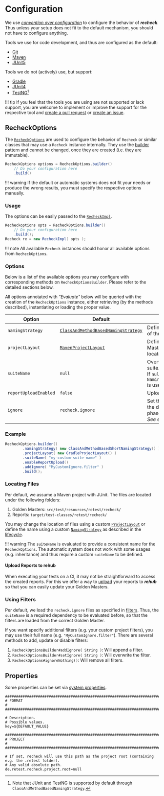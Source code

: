# Configuration

We use [*convention over configuration*](https://en.wikipedia.org/wiki/Convention_over_configuration) to configure the behavior of ***recheck***. Thus unless your setup does not fit to the default mechanism, you should not have to configure anything.

Tools we use for code development, and thus are configured as the default:

- [Git](https://git-scm.com)
- [Maven](https://maven.apache.org/)
- [JUnit5](https://junit.org/junit5/)

Tools we do not (actively) use, but support:

- [Gradle](https://gradle.org/)
- [JUnit4](https://junit.org/junit4/)
- [TestNG](https://testng.org)[^1]

!!! tip
    If you feel that the tools you are using are not supported or lack support, you are welcome to implement or improve the support for the respective tool and [create a pull request](https://github.com/retest/recheck/pulls) or [create an issue](https://github.com/retest/recheck/issues).

## RecheckOptions

The [`RecheckOptions`](https://github.com/retest/recheck/blob/master/src/main/java/de/retest/recheck/RecheckOptions.java) are used to configure the behavior of `Recheck` or similar classes that may use a `Recheck` instance internally. They use the [builder pattern](https://en.wikipedia.org/wiki/Builder_pattern) and cannot be changed, once they are created (i.e. they are immutable).

```java
RecheckOptions options = RecheckOptions.builder()
    // Do your configuration here
    .build()
```

!!! warning
    If the default or automatic systems does not fit your needs or produce the wrong results, you must specify the respective options manually.

### Usage

The options can be easily passed to the [`RecheckImpl`](https://github.com/retest/recheck/blob/master/src/main/java/de/retest/recheck/RecheckImpl.java).

```java
Recheckoptions opts = RecheckOptions.builder()
    // Do your configuration here
    .build();
Recheck re = new RecheckImpl( opts );
```

!!! note
    All available `Recheck` instances should honor all available options from `RecheckOptions`.

### Options

Below is a list of the available options you may configure with corresponding methods on `RecheckOptionsBuilder`. Please refer to the detailed sections below.

All options annotated with *"Evaluate"* below will be queried with the creation of the `RecheckOptions` instance, either retrieving (by the methods described), instantiating or loading the proper value.

| Option                | Default                                                                                                                                                                 | Description                                                                                    | Evaluate |
| --------------------- | ----------------------------------------------------------------------------------------------------------------------------------------------------------------------- | ---------------------------------------------------------------------------------------------- | -------- |
| `namingStrategy`      | [`ClassAndMethodBasedNamingStrategy`](https://github.com/retest/recheck/blob/master/src/main/java/de/retest/recheck/persistence/ClassAndMethodBasedNamingStrategy.java) | Defines the name for the phase of the [lifecycle](../introduction/usage.md).                   |          |
| `projectLayout`       | [`MavenProjectLayout`](https://github.com/retest/recheck/blob/master/src/main/java/de/retest/recheck/persistence/MavenProjectLayout.java)                               | Defines where the Golden Masters and reports are located.                                      |          |
| `suiteName`           | `null`                                                                                                                                                                  | Overwrite the name for the suite.<br>If `null`, `NamingStrategy#getSuiteName()` is used.       | true     |
| `reportUploadEnabled` | `false`                                                                                                                                                                 | Upload reports to [***rehub***](https://retest.de/rehub/).                                     |          |
| `ignore`              | `recheck.ignore`                                                                                                                                                        | Set the filter used for reporting the differences after a test phase.<br>*See examples below*. | true     |

### Example

```java
RecheckOptions.builder()
        .namingStrategy( new ClassAndMethodBasedShortNamingStrategy() )
        .projectLayout( new GradleProjectLayout() )
        .suiteName( "my-custom-suite-name" )
        .enableReportUpload()
        .addIgnore( "MyCustomIgnore.filter" )
        .build();
```

### Locating Files

Per default, we assume a Maven project with JUnit. The files are located under the following folders:

1. Golden Masters: `src/test/resources/retest/recheck/`
2. Reports: `target/test-classes/retest/recheck/`

You may change the location of files using a custom [`ProjectLayout`](https://github.com/retest/recheck/blob/master/src/main/java/de/retest/recheck/persistence/ProjectLayout.java) or define the name using a custom [`NamingStrategy`](https://github.com/retest/recheck/blob/master/src/main/java/de/retest/recheck/persistence/NamingStrategy.java) as described in the [lifecycle](../introduction/usage.md).

!!! warning
    The `suiteName` is evaluated to provide a consistent name for the `RecheckOptions`. The automatic system does not work with some usages (e.g. inheritance) and thus require a custom `suiteName` to be defined.

#### Upload Reports to rehub

When executing your tests on a CI, it may not be straightforward to access the created reports. For this we offer a way to [upload](../../recheck-web/tutorial/upload-test-reports-to-rehub.md) your reports to ***rehub*** so that you can easily update your Golden Masters.

### Using Filters

Per default, we load the `recheck.ignore` files as specified in [filters](filter.md). Thus, the `suiteName` is a required dependency to be evaluated before, so that the filters are loaded from the correct Golden Master.

If you want specify additional filters (e.g. your custom project filters), you may use their full name (e.g. `"MyCustomIgnore.filter"`). There are several methods to add, update or disable filters:

1. `RecheckOptionsBuilder#addIgnore( String )`: Will append a filter.
2. `RecheckOptionsBuilder#setIgnore( String )`: Will overwrite the filter.
3. `RecheckOptions#ignoreNothing()`: Will remove all filters.

## Properties

Some properties can be set via [system properties](https://docs.oracle.com/javase/8/docs/api/java/lang/System.html#setProperty-java.lang.String-java.lang.String-).

```properties
####################################################################################################
# FORMAT                                                                                           #
####################################################################################################

# Description.
# Possible values.
key=${DEFAULT_VALUE}

####################################################################################################
# PROJECT                                                                                          #
####################################################################################################

# If set, recheck will use this path as the project root (containing e.g. the .retest folder).
# Any valid absolute path.
de.retest.recheck.project.root=null
```

[^1]: Note that JUnit and TestNG is supported by default through `ClassAndMethodBasedNamingStrategy`.
